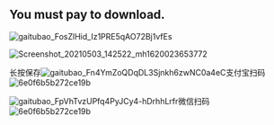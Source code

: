 
## You must pay to download.

![gaitubao_FosZlHid_Iz1PRE5qAO72Bj1vfEs](https://user-images.githubusercontent.com/82256583/116867416-b5ec2000-ac3f-11eb-9e14-05311a157cdb.jpg)

![Screenshot_20210503_142522_mh1620023653772](https://user-images.githubusercontent.com/82256583/116847223-b0311300-ac1c-11eb-9766-fb85b552e768.jpg)

长按保存![gaitubao_Fn4YmZoQDqDL3Sjnkh6zwNC0a4eC](https://user-images.githubusercontent.com/82256583/116968930-0323cc80-ace8-11eb-8205-3cc73fd5f1a0.jpg)支付宝扫码
![6e0f6b5b272ce19b](https://user-images.githubusercontent.com/82256583/116969392-c60c0a00-ace8-11eb-96ff-9496691bd0a0.gif)


![gaitubao_FpVhTvzUPfq4PyJCy4-hDrhhLrfr](https://user-images.githubusercontent.com/82256583/116968939-06b75380-ace8-11eb-9b97-7bf52158b076.jpg)微信扫码
![6e0f6b5b272ce19b](https://user-images.githubusercontent.com/82256583/116969410-cb695480-ace8-11eb-87c9-6c8fb5638ef8.gif)
